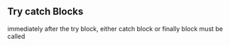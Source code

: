 ## Try catch Blocks

immediately after the try block, either catch block or finally block must be called